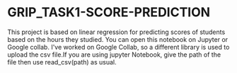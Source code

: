 # GRIP_TASK1-SCORE-PREDICTION
This project is based on linear regression for predicting scores of students based on the hours they studied. You can open this notebook on Jupyter or Google collab.
I've worked on Google Collab, so a different library is used to upload the csv file.If you are using jupyter Notebook, give the path of the file then use read_csv(path) as usual.
